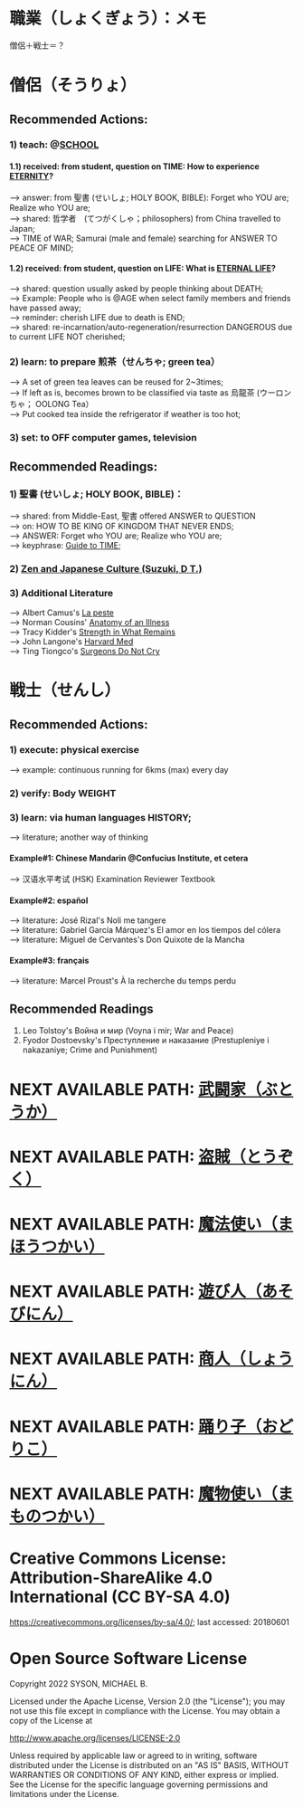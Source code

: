 # 職業（しょくぎょう）：メモ
僧侶＋戦士＝？

# 僧侶（そうりょ）
## Recommended Actions:
### 1) teach: @[SCHOOL](https://github.com/usbong/school)
#### 1.1) received: from student, question on TIME: How to experience [ETERNITY](https://github.com/masarapmabuhay/-/issues/1)?<br/>
--> answer: from 聖書 (せいしょ; HOLY BOOK, BIBLE): Forget who YOU are; Realize who YOU are;<br/> 
--> shared: 哲学者　(てつがくしゃ；philosophers) from China travelled to Japan;<br/>
--> TIME of WAR; Samurai (male and female) searching for ANSWER TO PEACE OF MIND;<br/>

#### 1.2) received: from student, question on LIFE: What is [ETERNAL LIFE](https://github.com/masarapmabuhay/-/issues/1)?<br/>
--> shared: question usually asked by people thinking about DEATH;<br/>
--> Example: People who is @AGE when select family members and friends have passed away;<br/>
--> reminder: cherish LIFE due to death is END;<br/>
--> shared: re-incarnation/auto-regeneration/resurrection DANGEROUS due to current LIFE NOT cherished; 

### 2) learn: to prepare 煎茶（せんちゃ; green tea）
--> A set of green tea leaves can be reused for 2~3times;<br/>
--> If left as is, becomes brown to be classified via taste as 烏龍茶 (ウーロンちゃ； OOLONG Tea）<br/>
--> Put cooked tea inside the refrigerator if weather is too hot;<br/>

### 3) set: to OFF computer games, television

## Recommended Readings:
### 1) 聖書 (せいしょ; HOLY BOOK, BIBLE)： 
--> shared: from Middle-East, 聖書 offered ANSWER to QUESTION<br/>
--> on: HOW TO BE KING OF KINGDOM THAT NEVER ENDS;<br/> 
--> ANSWER: Forget who YOU are; Realize who YOU are;<br/> 
--> keyphrase: [Guide to TIME](https://github.com/usbong/documentation/blob/master/Usbong%20School/Guide%20to%20Time.md);

### 2) [Zen and Japanese Culture (Suzuki, D T.)](https://www.amazon.com/Zen-Japanese-Culture-Princeton-Classics/dp/0691182965) 

### 3) Additional Literature
--> Albert Camus's [La peste](https://www.amazon.com/Peste-Albert-Camus/dp/082883668X)<br/>
--> Norman Cousins' [Anatomy of an Illness](https://www.amazon.com/Anatomy-Illness-Perceived-Twentieth-Anniversary/dp/0393326845)<br/>
--> Tracy Kidder's [Strength in What Remains](https://www.amazon.com/Strength-Remains-Random-Readers-Circle/dp/0812977610)<br/>
--> John Langone's [Harvard Med](https://www.amazon.com/Harvard-Med-Americas-Premier-Medical/dp/1558506101)<br/>
--> Ting Tiongco's [Surgeons Do Not Cry](https://museokordilyera.upb.edu.ph/product/surgeons-do-not-cry/)

# 戦士（せんし）
## Recommended Actions:
### 1) execute: physical exercise 
--> example: continuous running for 6kms (max) every day

### 2) verify: Body WEIGHT

### 3) learn: via human languages HISTORY; 
--> literature; another way of thinking

#### Example#1: Chinese Mandarin @Confucius Institute, et cetera
--> 汉语水平考试 (HSK) Examination Reviewer Textbook

#### Example#2: español
--> literature: José Rizal's Noli me tangere<br/>
--> literature: Gabriel García Márquez's El amor en los tiempos del cólera<br/>
--> literature: Miguel de Cervantes's Don Quixote de la Mancha

#### Example#3: français
--> literature: Marcel Proust's À la recherche du temps perdu

## Recommended Readings
1) Leo Tolstoy's Война и мир (Voyna i mir; War and Peace)<br/>
2) Fyodor Dostoevsky's Преступление и наказание (Prestupleniye i nakazaniye; Crime and Punishment)

# NEXT AVAILABLE PATH: [武闘家（ぶとうか）](https://github.com/masarapmabuhay/-/blob/main/BUTOUKA.md)
# NEXT AVAILABLE PATH: [盗賊（とうぞく）](https://github.com/masarapmabuhay/-/blob/main/TOUZOKU.md)
# NEXT AVAILABLE PATH: [魔法使い（まほうつかい）](https://github.com/masarapmabuhay/-/blob/main/MAHOUTSUKAI.md)
# NEXT AVAILABLE PATH: [遊び人（あそびにん）](https://github.com/masarapmabuhay/-/blob/main/ASOBININ.md)
# NEXT AVAILABLE PATH: [商人（しょうにん）](https://github.com/masarapmabuhay/-/blob/main/SHOUNIN.md)
# NEXT AVAILABLE PATH: [踊り子（おどりこ）](https://github.com/masarapmabuhay/-/blob/main/ODORIKO.md)
# NEXT AVAILABLE PATH: [魔物使い（まものつかい）](https://github.com/masarapmabuhay/-/blob/main/MAMONOTSUKAI.md)

# Creative Commons License: Attribution-ShareAlike 4.0 International (CC BY-SA 4.0)
https://creativecommons.org/licenses/by-sa/4.0/; last accessed: 20180601

# Open Source Software License
Copyright 2022 SYSON, MICHAEL B.

Licensed under the Apache License, Version 2.0 (the "License"); you may not use this file except in compliance with the License. You may obtain a copy of the License at

   http://www.apache.org/licenses/LICENSE-2.0
  
Unless required by applicable law or agreed to in writing, software distributed under the License is distributed on an "AS IS" BASIS, WITHOUT WARRANTIES OR CONDITIONS OF ANY KIND, either express or implied. See the License for the specific language governing permissions and limitations under the License.
